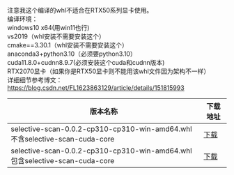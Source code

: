注意我这个编译的whl不适合在RTX50系列显卡使用。<br>
编译环境：<br>
windows10 x64(用win11也行)<br>
vs2019（whl安装不需要安装这个）<br>
cmake==3.30.1（whl安装不需要安装这个）<br>
anaconda3+python3.10（必须要python3.10）<br>
cuda11.8.0+cudnn8.9.7(必须安装这个cuda和cudnn版本)<br>
RTX2070显卡（如果你是RTX50显卡则不能用该whl文件因为架构不一样）<br>
详细细节参考博文：https://blog.csdn.net/FL1623863129/article/details/151815993<br>
<table>
<thead><tr><th>版本名称</th><th>下载地址</th></tr></thead>
<tbody>
<tr><td>selective-scan-0.0.2-cp310-cp310-win-amd64.whl不含selective-scan-cuda-core</td><td><a href="https://mbd.pub/o/bread/YZWXmZtpaQ==">下载</a></td></tr>
<tr><td>selective-scan-0.0.2-cp310-cp310-win-amd64.whl包含selective-scan-cuda-core</td><td><a href="https://mbd.pub/o/bread/YZWXmZtpaA==">下载</a></td></tr>
</tbody>
</table>